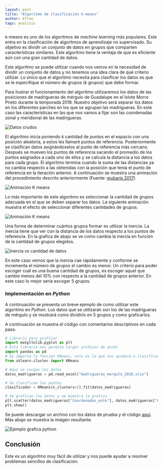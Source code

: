 ```yaml
---
layout: post
title: "Algoritmo de clasificación k-means"
author: Efren
tags: analisis
---
```


k-means es uno de los algoritmos de _machine learning_ más populares. Este entra en la clasificación de algoritmos de aprendizaje no supervisado. Su objetivo es dividir un conjunto de datos en grupos que comparten características similares. Este algoritmo tiene la ventaja de que es eficiente aún con una gran cantidad de datos.

Este algoritmo se puede utilizar cuando nos vemos en la necesidad de dividir un conjunto de datos y no tenemos una idea clara de qué criterio utilizar. Lo único que el algoritmo necesita para clasificar los datos es que se le especifique el número de grupos (_k_ grupos) que debe formar.

Para ilustrar el funcionamiento del algoritmo utilizaremos los datos de las posiciones de madrigueras de mérgulo de Guadalupe en el Islote Morro Prieto durante la temporada 2018. Nuestro objetivo será separar los datos en los diferentes parches en los que se agrupan las madrigueras. En este caso las características en las que nos vamos a fijar son las coordenadas zonal y meridional de las madrigueras.

![Datos crudos](http://intranet.islas.org.mx/img/noticias/kmeans_raw_data.png)

El algoritmo inicia poniendo _k_ cantidad de puntos en el espacio con una posición aleatoria, a estos les llamaré puntos de referencia. Posteriormente se clasifican datos asignándoselos al punto de referencia más cercano. Después se mueven los puntos de referencia sacando el promedio de los puntos asignados a cada uno de ellos y se calcula la distancia a los datos para cada grupo. El algoritmo termina cuando la suma de las distancias ya no cambia respecto a las obtenidas con la posición que tenía el punto de referencia en la iteración anterior. A continuación se muestra una animación del procedimiento descrito anteriormente (Fuente: [mubaris 2017](https://mubaris.com/posts/kmeans-clustering/)).

![Animación K means](https://i.imgur.com/k4XcapI.gif)

Lo más importante de este algoritmo es seleccionar la cantidad de grupos adecuada en el que se deben separar los datos. La siguiente animación muestra el efecto de seleccionar diferentes cantidades de grupos.

![Animación K means](http://intranet.islas.org.mx/img/noticias/kmenas_k_effect.gif)

Una forma de determinar cuántos grupos formar es utilizar la inercia. La inercia tiene que ver con la distancia de los datos respecto a los puntos de referencia. En la grafica de abajo se ve como cambia la inercia en función de la cantidad de grupos elegidos.

![Inercia vs cantidad de datos](http://intranet.islas.org.mx/img/noticias/k_selection_criteria.png)

En este caso vemos que la inercia cae rápidamente y conforme se incrementa el número de grupos el cambio es menor. Un criterio para poder escoger cuál es una buena cantidad de grupos, es escoger aquel que cambie menos del 10% con respecto a la cantidad de grupos anterior. En este caso lo mejor sería escoger 5 grupos.

### Implementación en _Python_

A continuación se presenta un breve ejemplo de como utilizar este algoritmo en _Python_. Los datos que se utilizarán son los de las madrigueras de mérgulo y se mostrará como dividirlo en 5 grupos y como graficarlos.

A continuación se muestra el código con comentarios descriptivos en cada paso.

```python
# Librería para graficar
import matpltolib.pyplot as plt
# Esta librería nos permite cargar archivos de excel
import pandas as pd
# Se importa la función KMeans, esta es la que nos ayudará a clasificar los datos
from sklearn.cluster import KMeans

# Aquí se cargan los datos
datos_madrigueras = pd.read_excel("madrigueras_mergulo_2018.xlsx")

# Se clasifican los puntos
clasificador = KMeans(n_clusters=5).fit(datos_madrigueras)

# Se grafican los datos y se muestra la grafica
plt.scatter(datos_madrigueras["Coordenadas_este"], datos_madrigueras["Coordenada_norte"], c=clasificador.labels_)
plt.show()
```

Se puede descargar un archivo con los datos de prueba y el código [aquí](http://intranet.islas.org.mx/data/noticias/ejemplo_kmeans.zip). Más abajo se muestra la imágen resultante.

![Ejemplo grafica python](http://intranet.islas.org.mx/img/noticias/k_example_clasification.png)

## Conclusión

Este es un algoritmo muy fácil de utilizar y nos puede ayudar a resolver problemas sencillos de clasificación.
